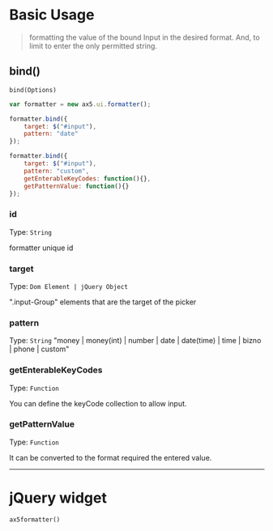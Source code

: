 # Basic Usage
> formatting the value of the bound Input in the desired format. And, to limit to enter the only permitted string.

## bind()
`bind(Options)`

```js
var formatter = new ax5.ui.formatter();

formatter.bind({
    target: $("#input"),
    pattern: "date"
});

formatter.bind({
    target: $("#input"),
    pattern: "custom",
    getEnterableKeyCodes: function(){},
    getPatternValue: function(){}
});
```

### id

Type: `String` 

formatter unique id

### target

Type: `Dom Element | jQuery Object`

".input-Group" elements that are the target of the picker

### pattern

Type: `String` "money | money(int) | number | date | date(time) | time | bizno | phone | custom"

### getEnterableKeyCodes

Type: `Function`

You can define the keyCode collection to allow input.

### getPatternValue

Type: `Function`

It can be converted to the format required the entered value.


- - -

# jQuery widget

`ax5formatter()`